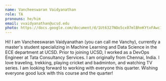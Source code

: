 ```yaml
---
name: Vancheeswaran Vaidyanathan 
role: TA
pronouns: he/him
email: vvaidyanathan@ucsd.edu
photo: https://docs.google.com/document/d/1Ut6327NOo5cx07mlBhnKYtxFAwc1npJgYtY4DkZI-r8/edit
---
```


Hi! I am Vancheeswaran Vaidyanathan (you can call me Vanchy), currently a master's student specializing in Machine Learning and Data Science in the ECE department at UCSD. Prior to joining UCSD, I worked as a DevOps Engineer at Tata Consultancy Services. I am originally from Chennai, India. I love traveling, trekking, playing cricket and badminton, and watching TV series. I am looking forward to working with everyone this quarter. Wishing everyone good luck with this course and the quarter!